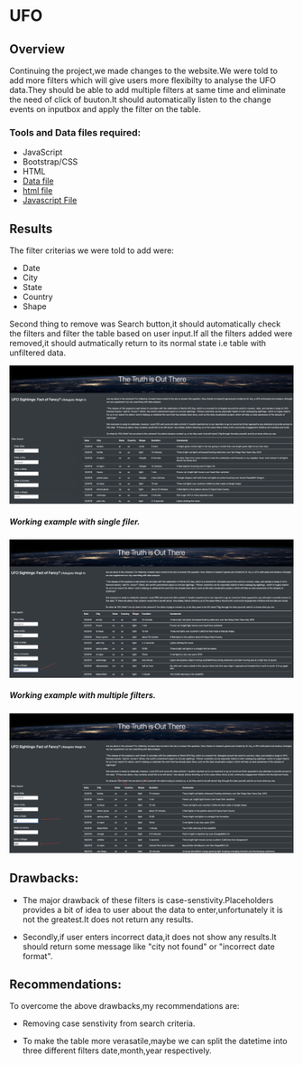 # UFO

## Overview

Continuing the project,we made changes to the website.We were told to add more filters which will give users more flexibilty to analyse the UFO data.They should be able to add multiple filters at same time and eliminate the need of click of buuton.It should automatically listen to the change events on inputbox and apply the filter on the table.

### Tools and Data files required:

- JavaScript
- Bootstrap/CSS
- HTML
- [Data file](static/js/data.js)
- [html file](index.html)
- [Javascript File](static/js/app.js)


## Results

The filter criterias we were told to add were:

- Date
- City
- State
- Country
- Shape

Second thing to remove was Search button,it should automatically check the filters and filter the table based on user input.If all the filters added were removed,it should autmatically return to its normal state i.e table with unfiltered data.

![1](static/images/1.png)


##### Working example with single filer.

![2](static/images/2.png)

##### Working example with multiple filters.

![3](static/images/3.png)

## Drawbacks:

- The major drawback of these filters is case-senstivity.Placeholders provides a bit of idea to user about the data to enter,unfortunately it is not the greatest.It does not return any results.

- Secondly,if user enters incorrect data,it does not show any results.It should return some message like "city not found" or "incorrect date format".

## Recommendations:

To overcome the above drawbacks,my recommendations are:

- Removing case senstivity from search criteria.

- To make the table more verasatile,maybe we can split the datetime into three different filters date,month,year respectively.
